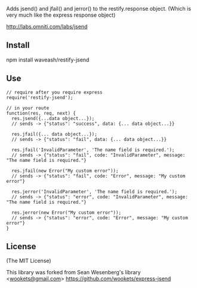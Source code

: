 
Adds jsend() and jfail() and jerror() to the restify.response object.
(Which is very much like the express response object)

http://labs.omniti.com/labs/jsend

## Install

npm install waveash/restify-jsend

## Use

```
// require after you require express
require('restify-jsend');

// in your route
function(res, req, next) {
  res.jsend({...data object...});
  // sends -> {"status": "success", data: {... data object...}}

  res.jfail({... data object...});
  // sends -> {"status": "fail", data: {... data object...}}

  res.jfail('InvalidParameter', 'The name field is required.');
  // sends -> {"status": "fail", code: "InvalidParameter", message: "The name field is required."}

  res.jfail(new Error("My custom error"));
  // sends -> {"status": "fail", code: "Error", message: "My custom error"}

  res.jerror('InvalidParameter', 'The name field is required.');
  // sends -> {"status": "error", code: "InvalidParameter", message: "The name field is required."}

  res.jerror(new Error("My custom error"));
  // sends -> {"status": "error", code: "Error", message: "My custom error"}
}
```

## License

(The MIT License)

This library was forked from Sean Wesenberg's library &lt;wookets@gmail.com&gt; 
https://github.com/wookets/express-jsend

